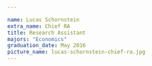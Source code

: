 ```yaml
---

name: Lucas Schornstein
extra_name: Chief RA
title: Research Assistant
majors: "Economics"
graduation_date: May 2016
picture_name: lucas-schornstein-chief-ra.jpg
---
```

    
    
